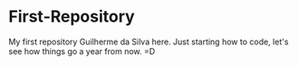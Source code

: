# First-Repository
My first repository
Guilherme da Silva here. Just starting how to code, let's see how things go a year from now.
=D
